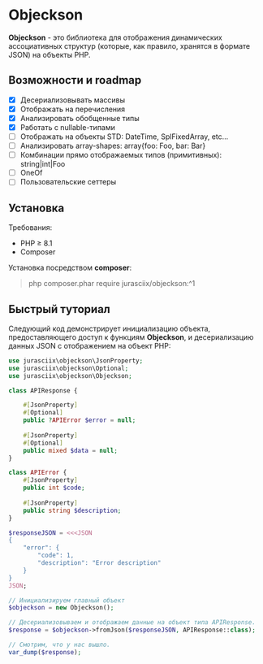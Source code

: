 # Objeckson

__Objeckson__ - это библиотека для отображения динамических ассоциативных структур 
(которые, как правило, хранятся в формате JSON) на объекты PHP.

## Возможности и roadmap
- [x] Десериализовывать массивы
- [x] Отображать на перечисления
- [x] Анализировать обобщенные типы
- [x] Работать с nullable-типами
- [ ] Отображать на объекты STD: DateTime, SplFixedArray, etc...
- [ ] Анализировать array-shapes: array{foo: Foo, bar: Bar}
- [ ] Комбинации прямо отображаемых типов (примитивных): string|int|Foo
- [ ] OneOf
- [ ] Пользовательские сеттеры

## Установка

Требования:
* PHP ≥ 8.1
* Composer

Установка посредством __composer__:
> php composer.phar require jurasciix/objeckson:^1

## Быстрый туториал

Следующий код демонстрирует инициализацию объекта, предоставляющего доступ к функциям __Objeckson__, 
и десериализацию данных JSON с отображением на объект PHP:

```php
use jurasciix\objeckson\JsonProperty;
use jurasciix\objeckson\Optional;
use jurasciix\objeckson\Objeckson;

class APIResponse {

    #[JsonProperty]
    #[Optional]
    public ?APIError $error = null;
    
    #[JsonProperty]
    #[Optional]
    public mixed $data = null;
}

class APIError {
    #[JsonProperty]
    public int $code;
    
    #[JsonProperty]
    public string $description;
}

$responseJSON = <<<JSON
{
    "error": {
        "code": 1,
        "description": "Error description"
    }
}
JSON;

// Инициализируем главный объект 
$objeckson = new Objeckson();

// Десериализовываем и отображаем данные на объект типа APIResponse.
$response = $objeckson->fromJson($responseJSON, APIResponse::class);

// Смотрим, что у нас вышло.
var_dump($response);
```